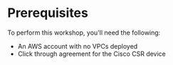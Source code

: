 # Prerequisites


To perform this workshop, you'll need the following:


* An AWS account with no VPCs deployed
* Click through agreement for the Cisco CSR device

